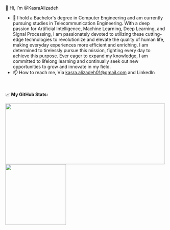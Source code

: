 👋 Hi, I’m @KasraAlizadeh
- 👀 I hold a Bachelor's degree in Computer Engineering and am currently pursuing studies in Telecommunication Engineering. With a deep passion for Artificial Intelligence, Machine Learning, Deep Learning, and Signal Processing, I am passionately devoted to utilizing these cutting-edge technologies to revolutionize and elevate the quality of human life, making everyday experiences more efficient and enriching. I am determined to tirelessly pursue this mission, fighting every day to achieve this purpose. Ever eager to expand my knowledge, I am committed to lifelong learning and continually seek out new opportunities to grow and innovate in my field.
- 📫 How to reach me, Via kasra.alizadeh01@gmail.com and LinkedIn

<br>

📈 **My GitHub Stats:**

<p>
  <img height="190em" width="500em" src="https://github-readme-stats.vercel.app/api?username=KasraAlizadeh&show_icons=true&hide_border=true&theme=calm" />
  <img height="190em" src="https://github-readme-stats.vercel.app/api/top-langs/?username=KasraAlizadeh&layout=compact&langs_count=10&hide_border=true&theme=calm"/>
</p>
